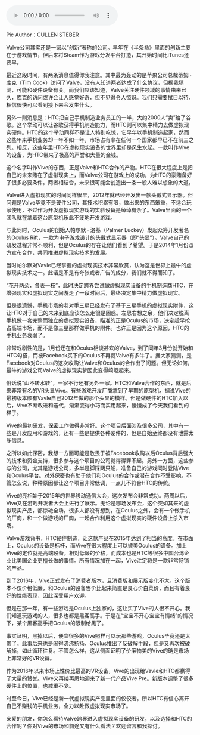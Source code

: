 <audio title="060 _ 半条命的Dota帝国Valve：虚拟现实" src="https://static001.geekbang.org/resource/audio/16/06/1680548c3c6650da1b85eb8c0642df06.mp3" controls="controls"></audio> 
<p><span class="reference">Pic Author：CULLEN STEBER</span></p>
<p>Valve公司其实还是一家以“创新”著称的公司。早年在《半条命》里面的创新主要在于游戏情节，但后来将Steam作为游戏分发平台打造，其开始时间比iTunes还要早。</p>
<p>最近这段时间，有两条消息值得你我注意。其中最为轰动的是苹果公司总裁蒂姆 · 库克（Tim Cook）访问了Valve，没有人知道两者达成了什么协议，但据我猜测，可能和硬件设备有关。而我们应该知道，Valve关注硬件领域的事情由来已久，库克的访问或许会让人感觉好奇，但不见得令人惊讶。我们只需要拭目以待，相信很快可以看到接下来会发生什么。</p>
<p>另外一则消息是：HTC把自己手机制造业务员工的一半，大约2000人“卖”给了谷歌。这个举动可以让谷歌获得手机制造能力，而HTC则可以集中精力去做虚拟现实硬件。HTC的这个举动同样不是让人特别吃惊，它早年以手机制造起家，然而这些年来手机业务却一年不如一年，市场占有率在任何一个国家都早已不在前三之列。相反，这些年里HTC在虚拟现实设备的世界里却是风生水起。一款叫作Vive的设备，为HTC带来了极高的声誉和大量的金钱。</p>
<p>这个名字叫作Vive的东西，正是Valve和HTC合作的产物。HTC在很大程度上是把自己的未来赌在了虚拟现实上，而Valve公司在游戏上的成功，为HTC的豪赌备好了很多必要条件。两者相结合，未来很可能会创造出一条一般人难以想象的大道。</p>
<!-- [[[read_end]]] -->
<p>Valve进入虚拟现实的时间同样很早，2012年就已经开发出一款头戴式显示器。但问题是Valve毕竟不是硬件公司，其技术积累有限，做出来的东西笨重，不适合玩家使用，不过作为开发虚拟现实游戏的实验设备是绰绰有余了。Valve里面的一个团队就在拿着这台原型机乐此不疲地开发游戏。</p>
<p>与此同时，Oculus的创始人帕尔默 · 洛基（Palmer Luckey）发起众筹开发著名的Oculus Rift，一款为电子游戏设计的头戴式显示器（即“头显”）。Valve自己的研发过程非常不顺利，但是Oculus的存在让他们看到了希望。于是2014年1月份双方宣布合作，共同推进虚拟现实技术的发展。</p>
<p>当时帕尔默对Vavle已经掌握的虚拟现实技术非常欣赏，认为这是世界上最牛的虚拟现实技术之一。此话是不是有夸张或者广告的成分，我们就不得而知了。</p>
<p>“花开两朵，各表一枝”，此时决定跨界尝试做虚拟现实设备的手机制造商HTC，在增强现实和虚拟现实之间游走了一段时间后，最终决定集中精力做虚拟现实。</p>
<p>但是很遗憾，手机市场的老对手三星已经发布了基于三星手机的虚拟现实附件，这让HTC对于自己的未来到底应该怎么走很是困惑。左思右想之余，他们决定脱离手机做一套完整而独立的虚拟现实设备，瞄准的正是Oculus的市场，决定趁早抢占高端市场，而不是像三星那样做手机的附件。也许正是因为这个原因，HTC的手机业务衰弱了。</p>
<p>非常戏剧性的是，1月份还在和Oculus相谈甚欢的Valve，到了同年3月份就开始和HTC勾搭，而被Facebook买下的Oculus不再提Valve有多牛了。据大家猜测，是Facebook对Oculus的这次收购让Valve和Oculus的合作出了问题。但无论如何，最牛的游戏公司Valve的虚拟现实梦因此变得崎岖起来。</p>
<p>俗话说“山不转水转”，一家不行还有另外一家。HTC和Valve合作的东西，就是后来非常有名的VR头显Vive。有些游戏开发厂商拿到了早期的原型机，据说Vive的最初版本颇有Vavle自己2012年做的那个头显的模样。但是做硬件的HTC加入以后，Vive不断改进和迭代，渐渐变得小巧而实用起来，慢慢成了今天我们看到的样子。</p>
<p>Vive的最初研发，保密工作做得非常好。这个项目后面涉及很多公司，其中有一些是开发应用和游戏的，还有一些是提供各种硬件的，但是自始至终都没有泄露太多信息。</p>
<p>之所以如此保密，我想一方面可能是敬畏于被Facebook收购以后Oculus背后强大的技术和资金支持，很多参与这个项目的公司觉得得罪不起。另外一方面，这些参与的公司，尤其是游戏公司，多半是脚踩两只船，准备自己的游戏同时登陆Vive和Oculus平台。对外保密也有助于他们和Oculus的合作或潜在合作不受影响。不管怎么说，种种原因都让这个项目非常低调，一点儿不符合HTC的传统。</p>
<p>Vive的亮相始于2015年的世界移动通信大会，这次发布会非常成功。两周以后，Vive又在游戏开发者大会上进行了展示。无论是哪场发布会，这个突如其来的虚拟现实产品，都惊艳全场。很多人都没有想到，在Oculus之外，会有一个做手机的厂商，和一个做游戏的厂商，一起合作利用这个虚拟现实的硬件设备上杀入市场。</p>
<p>Valve游戏背书，HTC硬件制造，让这款产品在2015年达到了相当的高度。在市面上，Oculus的设备是标杆，而Vive在很大程度上可以媲美Oculus的设备。加上Vive的定位就是高端设备，相对低廉的价格，而成本也是HTC等很多中国台湾企业比美国企业更擅长做的事情。所有情况加在一起，Vive注定将是一款非常畅销的产品。</p>
<p>到了2016年，Vive正式发布了消费者版本，且消费版和展示版变化不大。这个版本不仅价格低廉，和Oculus的设备售价比起来简直是良心价白菜价，而且有着良好的性能表现，因此深受用户欢迎。</p>
<p>但是在那一年，有一些游戏是Oculus上独家的，这让买了Vive的人很不开心。我们知道玩游戏的人，很多也都是黑客高手。于是在“宝宝不开心宝宝有情绪”的情况下，某个黑客高手把Oculus的限制给黑了。</p>
<p>事实证明，黑掉以后，便宜很多的Vive照样可以玩那些游戏，Oculus毕竟还是太贵了。此事后来也是闹得沸沸扬扬，Oculus推出了反破解手段，但是又再次被破解掉，如此循环往复。不管怎么样，这从侧面证明了价廉物美的Vive的确是市场上非常好的VR设备。</p>
<p>作为2016年以来市场上性价比最高的VR设备，Vive的出现给Vavle和HTC都赢得了大量的赞誉。Vive又再接再厉地迎来了新一代产品Vive Pre。新版本调整了很多硬件上的位置，也减重不少。</p>
<p>时至今日，Vive已经是新一代虚拟现实产品里面的佼佼者。所以HTC有信心离开自己不赚钱的手机业务，全力以赴做虚拟现实市场了。</p>
<p>亲爱的朋友，你怎么看待Valve跨界进入虚拟现实设备的研发，以及选择和HTC的合作呢？你对Vive的市场和前途又有什么看法？欢迎留言和我探讨。</p>
<p></p>
